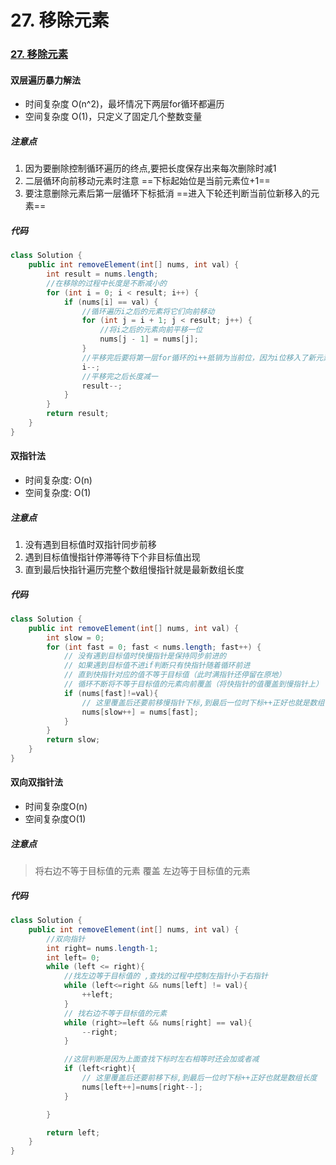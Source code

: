 # 27. 移除元素

### [27. 移除元素](https://leetcode.cn/problems/remove-element/)

#### 双层遍历暴力解法

- 时间复杂度 O(n^2)，最坏情况下两层for循环都遍历
- 空间复杂度 O(1)，只定义了固定几个整数变量

##### 注意点

1. 因为要删除控制循环遍历的终点,要把长度保存出来每次删除时减1
2. 二层循环向前移动元素时注意 ==下标起始位是当前元素位+1== 
3. 要注意删除元素后第一层循环下标抵消 ==进入下轮还判断当前位新移入的元素== 

##### 代码

```java
class Solution {
    public int removeElement(int[] nums, int val) {
        int result = nums.length;
        //在移除的过程中长度是不断减小的
        for (int i = 0; i < result; i++) {
            if (nums[i] == val) {
                //循环遍历i之后的元素将它们向前移动
                for (int j = i + 1; j < result; j++) {
                    //将i之后的元素向前平移一位
                    nums[j - 1] = nums[j];
                }
                //平移完后要将第一层for循环的i++抵销为当前位，因为i位移入了新元素可能也等于目标值
                i--;
                //平移完之后长度减一
                result--;
            }
        }
        return result;
    }
}
```

#### 双指针法

- 时间复杂度: O(n)
- 空间复杂度: O(1)

##### 注意点

1. 没有遇到目标值时双指针同步前移
2. 遇到目标值慢指针停滞等待下个非目标值出现
3. 直到最后快指针遍历完整个数组慢指针就是最新数组长度

##### 代码

```java
class Solution {
    public int removeElement(int[] nums, int val) {
        int slow = 0;
        for (int fast = 0; fast < nums.length; fast++) {
            // 没有遇到目标值时快慢指针是保持同步前进的
            // 如果遇到目标值不进if判断只有快指针随着循环前进
            // 直到快指针对应的值不等于目标值（此时满指针还停留在原地）
            // 循环不断将不等于目标值的元素向前覆盖（将快指针的值覆盖到慢指针上）
            if (nums[fast]!=val){
                // 这里覆盖后还要前移慢指针下标,到最后一位时下标++正好也就是数组长度
                nums[slow++] = nums[fast];
            }
        }
        return slow;
    }
}
```

#### 双向双指针法

- 时间复杂度O(n)
- 空间复杂度O(1)

##### 注意点

> 将右边不等于目标值的元素 覆盖 左边等于目标值的元素

##### 代码

```java
class Solution {
    public int removeElement(int[] nums, int val) {
        //双向指针
        int right= nums.length-1;
        int left= 0;
        while (left <= right){
            //找左边等于目标值的 ,查找的过程中控制左指针小于右指针
            while (left<=right && nums[left] != val){
                ++left;
            }
            // 找右边不等于目标值的元素
            while (right>=left && nums[right] == val){
                --right;
            }

            //这层判断是因为上面查找下标时左右相等时还会加或者减
            if (left<right){
                // 这里覆盖后还要前移下标,到最后一位时下标++正好也就是数组长度
                nums[left++]=nums[right--]; 
            }

        }

        return left;
    }
}
```